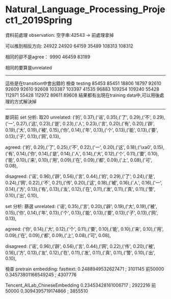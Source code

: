# Natural_Language_Processing_Project1_2019Spring
資料前處理
observation:
空字串:42543 -> 前處理拿掉

可以推到相反方向:
24922 24920
64159 35489
108313 108312

相同的卻不是agree：
9990 46459 83189


相同的要算是unrelated


--------------------------------------
這些是在transition中會出錯的
檢查 testing
85453 85451
18806 18797
92610 92609
92610 92608
103387 103397
41535 96883
109254 109240
55428 112971
55428 112972
89611 89608
結果都有出現在training data中,可以用後處理的方式解決掉

-----------------------------------------------------------------------------------------
斷詞前
set 分析: 取20
unrelated:
('的', 0.37),('谣', 0.35),('了', 0.29),('不', 0.29),('一', 0.27),('这', 0.23),('是', 0.23),('人', 0.23),('言', 0.20),('有', 0.20),('辟', 0.19),('大', 0.19),('被', 0.15),('你', 0.14),('年', 0.13),('个', 0.13),('能', 0.13),('要', 0.13),('子', 0.13),('网', 0.13),

agreed:
('的', 0.29),('了', 0.25),('不', 0.22),('一', 0.20),('这', 0.18),('\xa0', 0.15),('有', 0.14),('你', 0.14),('是', 0.14),('人', 0.14),('大', 0.12),('个', 0.11),('要', 0.10),('能', 0.10),('来', 0.10),('用', 0.09),('在', 0.09),('都', 0.09),('上', 0.08),('可', 0.08),

disagreed:
('谣', 0.96),('辟', 0.56),('言', 0.44),('的', 0.29),('了', 0.24),('是', 0.24),('网', 0.22),('不', 0.21),('传', 0.20),('这', 0.18),('被', 0.16),('人', 0.16),('一', 0.14),('方', 0.13),('有', 0.13),('友', 0.12),('在', 0.11),('发', 0.11),('真', 0.11),('警', 0.10),('出', 0.10),


set 分析: 篩選
unrelated:
('谣', 0.35),('言', 0.20),('辟', 0.19),('大', 0.19),('被', 0.15),('你', 0.14),('年', 0.13),('个', 0.13),('能', 0.13),('要', 0.13),('子', 0.13),('网', 0.13),

agreed:
('你', 0.14),('大', 0.12),('个', 0.11),('要', 0.10),('能', 0.10),('来', 0.10),('用', 0.09),('在', 0.09),('都', 0.09),('上', 0.08),('可', 0.08),

disagreed:
('谣', 0.96),('辟', 0.56),('言', 0.44),('网', 0.22),('传', 0.20),('被', 0.16),('方', 0.13),('友', 0.12),('在', 0.11),('发', 0.11),('真', 0.11),('警', 0.10),('出', 0.10),



檢查 pretrain embedding:
fasttext:
0.2488949532627471 ; 3101145
前50000
0.34573801166549245 ; 4307776

Tencent_AILab_ChineseEmbedding
0.23453428161006717 ; 2922216
前50000
0.3094395719174866 ; 3855510





